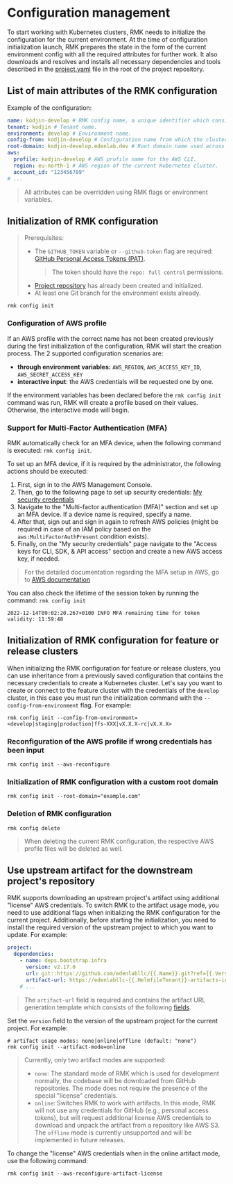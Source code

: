 # Configuration management

To start working with Kubernetes clusters, RMK needs to initialize the configuration for the current environment.
At the time of configuration initialization launch, RMK prepares
the state in the form of the current environment config with all the required attributes for further work.
It also downloads and resolves and installs all necessary dependencies and tools described 
in the [project.yaml](project-management/preparation-of-project-repository.md#projectyaml) file in the root of the project repository.

## List of main attributes of the RMK configuration

Example of the configuration:

```yaml
name: kodjin-develop # RMK config name, a unique identifier which consists of the tenant name and the abbreviated name of the Git branch.
tenant: kodjin # Tenant name.
environment: develop # Environment name.
config-from: kodjin-develop # Configuration name from which the cluster configuration was inherited.
root-domain: kodjin-develop.edenlab.dev # Root domain name used across the cluster.
aws:
  profile: kodjin-develop # AWS profile name for the AWS CLI.
  region: eu-north-1 # AWS region of the current Kubernetes cluster.
  account_id: "123456789"
# ...
```

> All attributes can be overridden using RMK flags or environment variables.

## Initialization of RMK configuration

> Prerequisites:
> 
> - The `GITHUB_TOKEN` variable or `--github-token` flag are required: [GitHub Personal Access Tokens (PAT)](https://docs.github.com/en/authentication/keeping-your-account-and-data-secure/managing-your-personal-access-tokens#creating-a-personal-access-token-classic).
>   > The token should have the `repo: full control` permissions.
> - [Project repository](project-management/requirement-for-project-repository.md) has already been created and initialized.
> - At least one Git branch for the environment exists already.

```shell
rmk config init
```

### Configuration of AWS profile

If an AWS profile with the correct name has not been created previously during the first initialization of the configuration,
RMK will start the creation process. The 2 supported configuration scenarios are:

* **through environment variables:** `AWS_REGION`, `AWS_ACCESS_KEY_ID`, `AWS_SECRET_ACCESS_KEY`
* **interactive input**: the AWS credentials will be requested one by one.

If the environment variables has been declared before the  `rmk config init` command was run, RMK will create a profile
based on their values. Otherwise, the interactive mode will begin.

### Support for Multi-Factor Authentication (MFA)

RMK automatically check for an MFA device, when the following command is executed: `rmk config init`.

To set up an MFA device, if it is required by the administrator, the following actions should be executed:

1. First, sign in to the AWS Management Console.
2. Then, go to the following page to set up security
   credentials: [My security credentials](https://console.aws.amazon.com/iam/home#/security_credentials)
3. Navigate to the "Multi-factor authentication (MFA)" section and set up an MFA device. 
   If a device name is required, specify a name.
4. After that, sign out and sign in again to refresh AWS policies 
   (might be required in case of an IAM policy based on the `aws:MultiFactorAuthPresent` condition exists).
5. Finally, on the "My security credentials" page navigate to the "Access keys for CLI, SDK, & API access" section
   and create a new AWS access key, if needed.

> For the detailed documentation regarding the MFA setup in AWS, go to 
> [AWS documentation](https://docs.aws.amazon.com/IAM/latest/UserGuide/id_credentials_mfa_enable_virtual.html#enable-virt-mfa-for-own-iam-user)

You can also check the lifetime of the session token by running the command: `rmk config init`

```
2022-12-14T09:02:20.267+0100 INFO MFA remaining time for token validity: 11:59:48
```

## Initialization of RMK configuration for feature or release clusters

When initializing the RMK configuration for feature or release clusters, you can use inheritance 
from a previously saved configuration that contains the necessary credentials to create a Kubernetes cluster.
Let's say you want to create or connect to the feature cluster with the credentials of the `develop` cluster,
in this case you must run the initialization command with the `--config-from-environment` flag. For example:

```shell
rmk config init --config-from-environment=<develop|staging|production|ffs-XXX|vX.X.X-rc|vX.X.X>
```

### Reconfiguration of the AWS profile if wrong credentials has been input

```shell
rmk config init --aws-reconfigure
```

### Initialization of RMK configuration with a custom root domain

```shell
rmk config init --root-domain="example.com"
```

### Deletion of RMK configuration

```shell
rmk config delete
```

> When deleting the current RMK configuration, the respective AWS profile files will be deleted as well.

## Use upstream artifact for the downstream project's repository

RMK supports downloading an upstream project's artifact using additional "license" AWS credentials. 
To switch RMK to the artifact usage mode, you need to use additional flags when initializing the RMK configuration 
for the current project. Additionally, before starting the initialization, you need to install the required version 
of the upstream project to which you want to update.
For example:

```yaml
project:
  dependencies:
    - name: deps.bootstrap.infra
      version: v2.17.0
      url: git::https://github.com/edenlabllc/{{.Name}}.git?ref={{.Version}}
      artifact-url: https://edenlabllc-{{.HelmfileTenant}}-artifacts-infra.s3.eu-north-1.amazonaws.com/{{.Version}}/{{.HelmfileTenant}}-{{.Version}}.tar.gz
    # ...
```

> The `artifact-url` field is required and contains the artifact URL generation template which consists 
> of the following [fields](project-management/preparation-of-project-repository.md#projectyaml).

Set the `version` field to the version of the upstream project for the current project. For example:

```shell
# artifact usage modes: none|online|offline (default: "none")
rmk config init --artifact-mode=online
```

> Currently, only two artifact modes are supported:
> 
> - `none`: The standard mode of RMK which is used for development normally, the codebase will be downloaded from GitHub repositories.
>   The mode does not require the presence of the special "license" credentials.
> - `online`: Switches RMK to work with artifacts. In this mode, RMK will not use any credentials for GitHub 
>   (e.g., personal access tokens), but will request additional license AWS credentials to download and unpack 
>   the artifact from a repository like AWS S3.
> The `offline` mode is currently unsupported and will be implemented in future releases.

To change the "license" AWS credentials when in the online artifact mode, use the following command:

```shell
rmk config init --aws-reconfigure-artifact-license
```
